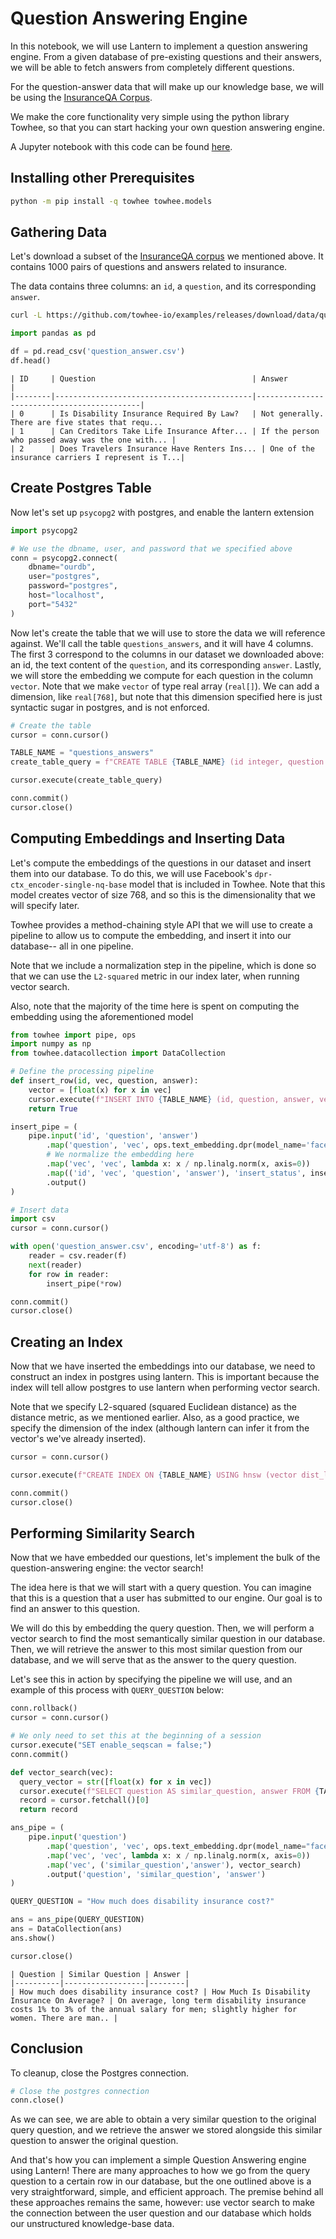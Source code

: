 # Question Answering Engine

In this notebook, we will use Lantern to implement a question answering engine. From a given database of pre-existing questions and their answers, we will be able to fetch answers from completely different questions.

For the question-answer data that will make up our knowledge base, we will be using the [InsuranceQA Corpus](https://github.com/shuzi/insuranceQA).

We make the core functionality very simple using the python library Towhee, so that you can start hacking your own question answering engine.

A Jupyter notebook with this code can be found [here](https://github.com/lanterndata/examples/blob/main/jupyter-notebooks/Question_Answering_Engine_Lantern_and_psycopg2.ipynb).

## Installing other Prerequisites

```bash
python -m pip install -q towhee towhee.models
```

## Gathering Data

Let's download a subset of the [InsuranceQA corpus](https://github.com/shuzi/insuranceQA) we mentioned above. It contains 1000 pairs of questions and answers related to insurance.

The data contains three columns: an `id`, a `question`, and its corresponding `answer`.

```bash
curl -L https://github.com/towhee-io/examples/releases/download/data/question_answer.csv -O
```

```python
import pandas as pd

df = pd.read_csv('question_answer.csv')
df.head()
```

```table
| ID     | Question                                   | Answer                                     |
|--------|--------------------------------------------|--------------------------------------------|
| 0      | Is Disability Insurance Required By Law?   | Not generally. There are five states that requ...
| 1      | Can Creditors Take Life Insurance After... | If the person who passed away was the one with... |
| 2      | Does Travelers Insurance Have Renters Ins...	| One of the insurance carriers I represent is T...|
```

## Create Postgres Table

Now let's set up `psycopg2` with postgres, and enable the lantern extension

```python
import psycopg2

# We use the dbname, user, and password that we specified above
conn = psycopg2.connect(
    dbname="ourdb",
    user="postgres",
    password="postgres",
    host="localhost",
    port="5432"
)
```

Now let's create the table that we will use to store the data we will reference against. We'll call the table `questions_answers`, and it will have 4 columns. The first 3 correspond to the columns in our dataset we downloaded above: an id, the text content of the `question`, and its corresponding `answer`. Lastly, we will store the embedding we compute for each question in the column `vector`. Note that we make `vector` of type real array (`real[]`). We can add a dimension, like `real[768]`, but note that this dimension specified here is just syntactic sugar in postgres, and is not enforced.

```python
# Create the table
cursor = conn.cursor()

TABLE_NAME = "questions_answers"
create_table_query = f"CREATE TABLE {TABLE_NAME} (id integer, question text, answer text, vector real[]);"

cursor.execute(create_table_query)

conn.commit()
cursor.close()
```

## Computing Embeddings and Inserting Data

Let's compute the embeddings of the questions in our dataset and insert them into our database. To do this, we will use Facebook's `dpr-ctx_encoder-single-nq-base` model that is included in Towhee. Note that this model creates vector of size 768, and so this is the dimensionality that we will specify later.

Towhee provides a method-chaining style API that we will use to create a pipeline to allow us to compute the embedding, and insert it into our database-- all in one pipeline.

Note that we include a normalization step in the pipeline, which is done so that we can use the `L2-squared` metric in our index later, when running vector search.

Also, note that the majority of the time here is spent on computing the embedding using the aforementioned model

```python
from towhee import pipe, ops
import numpy as np
from towhee.datacollection import DataCollection

# Define the processing pipeline
def insert_row(id, vec, question, answer):
    vector = [float(x) for x in vec]
    cursor.execute(f"INSERT INTO {TABLE_NAME} (id, question, answer, vector) VALUES (%s, %s, %s, %s);", (id, question, answer, vector))
    return True

insert_pipe = (
    pipe.input('id', 'question', 'answer')
        .map('question', 'vec', ops.text_embedding.dpr(model_name='facebook/dpr-ctx_encoder-single-nq-base'))
        # We normalize the embedding here
        .map('vec', 'vec', lambda x: x / np.linalg.norm(x, axis=0))
        .map(('id', 'vec', 'question', 'answer'), 'insert_status', insert_row)
        .output()
)

# Insert data
import csv
cursor = conn.cursor()

with open('question_answer.csv', encoding='utf-8') as f:
    reader = csv.reader(f)
    next(reader)
    for row in reader:
        insert_pipe(*row)

conn.commit()
cursor.close()
```

## Creating an Index

Now that we have inserted the embeddings into our database, we need to construct an index in postgres using lantern. This is important because the index will tell allow postgres to use lantern when performing vector search.

Note that we specify L2-squared (squared Euclidean distance) as the distance metric, as we mentioned earlier. Also, as a good practice, we specify the dimension of the index (although lantern can infer it from the vector's we've already inserted).

```python
cursor = conn.cursor()

cursor.execute(f"CREATE INDEX ON {TABLE_NAME} USING hnsw (vector dist_l2sq_ops) WITH (dim=768);")

conn.commit()
cursor.close()
```

## Performing Similarity Search

Now that we have embedded our questions, let's implement the bulk of the question-answering engine: the vector search!

The idea here is that we will start with a query question. You can imagine that this is a question that a user has submitted to our engine. Our goal is to find an answer to this question.

We will do this by embedding the query question. Then, we will perform a vector search to find the most semantically similar question in our database. Then, we will retrieve the answer to this most similar question from our database, and we will serve that as the answer to the query question.

Let's see this in action by specifying the pipeline we will use, and an example of this process with `QUERY_QUESTION` below:

```python
conn.rollback()
cursor = conn.cursor()

# We only need to set this at the beginning of a session
cursor.execute("SET enable_seqscan = false;")
conn.commit()

def vector_search(vec):
  query_vector = str([float(x) for x in vec])
  cursor.execute(f"SELECT question AS similar_question, answer FROM {TABLE_NAME} ORDER BY vector <-> ARRAY{query_vector} LIMIT 1;")
  record = cursor.fetchall()[0]
  return record

ans_pipe = (
    pipe.input('question')
        .map('question', 'vec', ops.text_embedding.dpr(model_name="facebook/dpr-ctx_encoder-single-nq-base"))
        .map('vec', 'vec', lambda x: x / np.linalg.norm(x, axis=0))
        .map('vec', ('similar_question','answer'), vector_search)
        .output('question', 'similar_question', 'answer')
)

QUERY_QUESTION = "How much does disability insurance cost?"

ans = ans_pipe(QUERY_QUESTION)
ans = DataCollection(ans)
ans.show()

cursor.close()
```

```table
| Question | Similar Question | Answer |
|----------|------------------|--------|
| How much does disability insurance cost? | How Much Is Disability Insurance On Average? | On average, long term disability insurance costs 1% to 3% of the annual salary for men; slightly higher for women. There are man.. |
```

## Conclusion

To cleanup, close the Postgres connection.

```python
# Close the postgres connection
conn.close()
```

As we can see, we are able to obtain a very similar question to the original query question, and we retrieve the answer we stored alongside this similar question to answer the original question.

And that's how you can implement a simple Question Answering engine using Lantern! There are many approaches to how we go from the query question to a certain row in our database, but the one outlined above is a very straightforward, simple, and efficient approach. The premise behind all these approaches remains the same, however: use vector search to make the connection between the user question and our database which holds our unstructured knowledge-base data.
